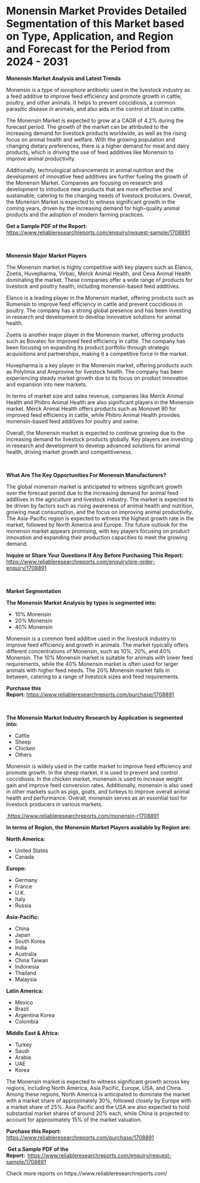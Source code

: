 <p><h1>Monensin Market Provides Detailed Segmentation of this Market based on Type, Application, and Region and Forecast for the Period from 2024 - 2031</h1></p><p><strong>Monensin Market Analysis and Latest Trends</strong></p>
<p><p>Monensin is a type of ionophore antibiotic used in the livestock industry as a feed additive to improve feed efficiency and promote growth in cattle, poultry, and other animals. It helps to prevent coccidiosis, a common parasitic disease in animals, and also aids in the control of bloat in cattle.</p><p>The Monensin Market is expected to grow at a CAGR of 4.2% during the forecast period. The growth of the market can be attributed to the increasing demand for livestock products worldwide, as well as the rising focus on animal health and welfare. With the growing population and changing dietary preferences, there is a higher demand for meat and dairy products, which is driving the use of feed additives like Monensin to improve animal productivity.</p><p>Additionally, technological advancements in animal nutrition and the development of innovative feed additives are further fueling the growth of the Monensin Market. Companies are focusing on research and development to introduce new products that are more effective and sustainable, catering to the changing needs of livestock producers. Overall, the Monensin Market is expected to witness significant growth in the coming years, driven by the increasing demand for high-quality animal products and the adoption of modern farming practices.</p></p>
<p><strong>Get a Sample PDF of the Report:&nbsp;</strong> <a href="https://www.reliableresearchreports.com/enquiry/request-sample/1708891">https://www.reliableresearchreports.com/enquiry/request-sample/1708891</a></p>
<p>&nbsp;</p>
<p><strong>Monensin Major Market Players</strong></p>
<p><p>The Monensin market is highly competitive with key players such as Elanco, Zoetis, Huvepharma, Virbac, Merck Animal Health, and Ceva Animal Health dominating the market. These companies offer a wide range of products for livestock and poultry health, including monensin-based feed additives.</p><p>Elanco is a leading player in the Monensin market, offering products such as Rumensin to improve feed efficiency in cattle and prevent coccidiosis in poultry. The company has a strong global presence and has been investing in research and development to develop innovative solutions for animal health.</p><p>Zoetis is another major player in the Monensin market, offering products such as Bovatec for improved feed efficiency in cattle. The company has been focusing on expanding its product portfolio through strategic acquisitions and partnerships, making it a competitive force in the market.</p><p>Huvepharma is a key player in the Monensin market, offering products such as Polylimix and Amprovine for livestock health. The company has been experiencing steady market growth due to its focus on product innovation and expansion into new markets.</p><p>In terms of market size and sales revenue, companies like Merck Animal Health and Phibro Animal Health are also significant players in the Monensin market. Merck Animal Health offers products such as Monovet 90 for improved feed efficiency in cattle, while Phibro Animal Health provides monensin-based feed additives for poultry and swine.</p><p>Overall, the Monensin market is expected to continue growing due to the increasing demand for livestock products globally. Key players are investing in research and development to develop advanced solutions for animal health, driving market growth and competitiveness.</p></p>
<p>&nbsp;</p>
<p><strong>What Are The Key Opportunities For Monensin Manufacturers?</strong></p>
<p><p>The global monensin market is anticipated to witness significant growth over the forecast period due to the increasing demand for animal feed additives in the agriculture and livestock industry. The market is expected to be driven by factors such as rising awareness of animal health and nutrition, growing meat consumption, and the focus on improving animal productivity. The Asia-Pacific region is expected to witness the highest growth rate in the market, followed by North America and Europe. The future outlook for the monensin market appears promising, with key players focusing on product innovation and expanding their production capacities to meet the growing demand.</p></p>
<p><strong>Inquire or Share Your Questions If Any Before Purchasing This Report:</strong> <a href="https://www.reliableresearchreports.com/enquiry/pre-order-enquiry/1708891">https://www.reliableresearchreports.com/enquiry/pre-order-enquiry/1708891</a></p>
<p>&nbsp;</p>
<p><strong>Market Segmentation</strong></p>
<p><strong>The Monensin Market Analysis by types is segmented into:</strong></p>
<p><ul><li>10% Monensin</li><li>20% Monensin</li><li>40% Monensin</li></ul></p>
<p><p>Monensin is a common feed additive used in the livestock industry to improve feed efficiency and growth in animals. The market typically offers different concentrations of Monensin, such as 10%, 20%, and 40% Monensin. The 10% Monensin market is suitable for animals with lower feed requirements, while the 40% Monensin market is often used for larger animals with higher feed needs. The 20% Monensin market falls in between, catering to a range of livestock sizes and feed requirements.</p></p>
<p><strong>Purchase this Report:&nbsp;</strong><a href="https://www.reliableresearchreports.com/purchase/1708891">https://www.reliableresearchreports.com/purchase/1708891</a></p>
<p>&nbsp;</p>
<p><strong>The Monensin Market Industry Research by Application is segmented into:</strong></p>
<p><ul><li>Cattle</li><li>Sheep</li><li>Chicken</li><li>Others</li></ul></p>
<p><p>Monensin is widely used in the cattle market to improve feed efficiency and promote growth. In the sheep market, it is used to prevent and control coccidiosis. In the chicken market, monensin is used to increase weight gain and improve feed conversion rates. Additionally, monensin is also used in other markets such as pigs, goats, and turkeys to improve overall animal health and performance. Overall, monensin serves as an essential tool for livestock producers in various markets.</p></p>
<p><a href="https://www.reliableresearchreports.com/monensin-r1708891">&nbsp;https://www.reliableresearchreports.com/monensin-r1708891</a></p>
<p><strong>In terms of Region, the Monensin Market Players available by Region are:</strong></p>
<p>
    <p> <strong> North America: </strong>
        <ul>
            <li>United States</li>
            <li>Canada</li>
        </ul>
        </p> 
    <p> <strong> Europe: </strong>
        <ul>
            <li>Germany</li>
            <li>France</li>
            <li>U.K.</li>
            <li>Italy</li>
            <li>Russia</li>
        </ul>
        </p> 
    <p> <strong> Asia-Pacific: </strong>
        <ul>
            <li>China</li>
            <li>Japan</li>
            <li>South Korea</li>
            <li>India</li>
            <li>Australia</li>
            <li>China Taiwan</li>
            <li>Indonesia</li>
            <li>Thailand</li>
            <li>Malaysia</li>
        </ul>
        </p> 
    <p> <strong> Latin America: </strong>
        <ul>
            <li>Mexico</li>
            <li>Brazil</li>
            <li>Argentina Korea</li>
            <li>Colombia</li>
        </ul>
        </p> 
    <p> <strong> Middle East & Africa: </strong>
        <ul>
            <li>Turkey</li>
            <li>Saudi</li>
            <li>Arabia</li>
            <li>UAE</li>
            <li>Korea</li>
        </ul>
    </p>
    </p>
<p><p>The Monensin market is expected to witness significant growth across key regions, including North America, Asia Pacific, Europe, USA, and China. Among these regions, North America is anticipated to dominate the market with a market share of approximately 30%, followed closely by Europe with a market share of 25%. Asia Pacific and the USA are also expected to hold substantial market shares of around 20% each, while China is projected to account for approximately 15% of the market valuation.</p></p>
<p><strong>Purchase this Report: </strong><a href="https://www.reliableresearchreports.com/purchase/1708891">https://www.reliableresearchreports.com/purchase/1708891</a></p>
<p>&nbsp;<strong>Get a Sample PDF of the Report:&nbsp;&nbsp;</strong><a href="https://www.reliableresearchreports.com/enquiry/request-sample/1708891">https://www.reliableresearchreports.com/enquiry/request-sample/1708891</a></p>
<p><strong></strong></p>
<p>Check more reports on https://www.reliableresearchreports.com/</p>
